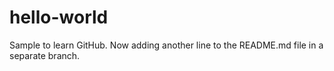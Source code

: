 # hello-world
Sample to learn GitHub.
Now adding another line to the README.md file in a separate branch.
